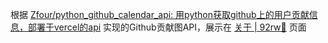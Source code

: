根据 [Zfour/python_github_calendar_api: 用python获取github上的用户贡献信息，部署于vercel的api](https://github.com/Zfour/python_github_calendar_api) 实现的Github贡献图API，展示在 [关于 | 92rw🚆](https://92rw.github.io/personal/about/) 页面
